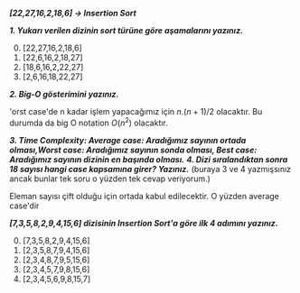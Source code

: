 ***[22,27,16,2,18,6] -> Insertion Sort***

***1. Yukarı verilen dizinin sort türüne göre aşamalarını yazınız.***

0. [22,27,16,2,18,6]
1. [22,6,16,2,18,27]
2. [18,6,16,2,22,27]
3. [2,6,16,18,22,27]

***2. Big-O gösterimini yazınız.***

'orst case'de n kadar işlem yapacağımız için $n.(n+1)/2$ olacaktır. Bu durumda da big O notation $O(n^2)$ olacaktır.

***3. Time Complexity: Average case: Aradığımız sayının ortada olması,Worst case: Aradığımız sayının sonda olması, Best case: Aradığımız sayının dizinin en başında olması.***
***4. Dizi sıralandıktan sonra 18 sayısı hangi case kapsamına girer? Yazınız.*** (buraya 3 ve 4 yazmışsınız ancak bunlar tek soru o yüzden tek cevap veriyorum.)

Eleman sayısı çift olduğu için ortada kabul edilecektir. O yüzden average case'dir

***[7,3,5,8,2,9,4,15,6] dizisinin Insertion Sort'a göre ilk 4 adımını yazınız.***

0. [7,3,5,8,2,9,4,15,6]
1. [2,3,5,8,7,9,4,15,6]
2. [2,3,4,8,7,9,5,15,6]
3. [2,3,4,5,7,9,8,15,6]
4. [2,3,4,5,6,9,8,15,7]
